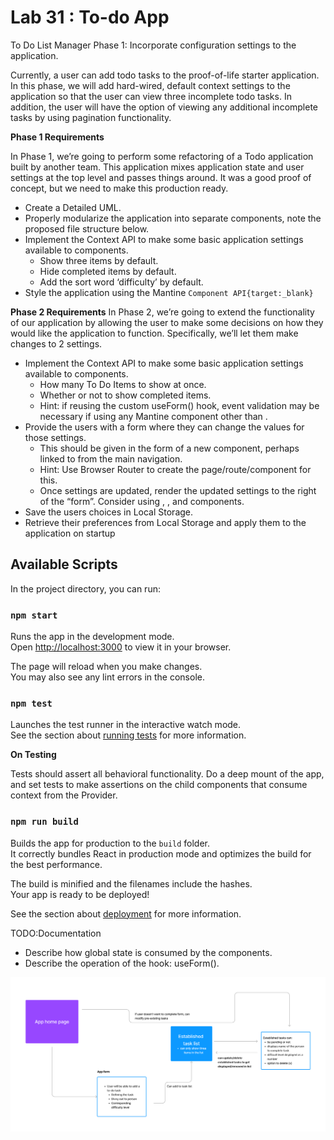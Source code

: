 # Lab 31 : To-do App

To Do List Manager Phase 1: Incorporate configuration settings to the application.

Currently, a user can add todo tasks to the proof-of-life starter application. In this phase, we will add hard-wired, default context settings to the application so that the user can view three incomplete todo tasks. In addition, the user will have the option of viewing any additional incomplete tasks by using pagination functionality.

**Phase 1 Requirements**

In Phase 1, we’re going to perform some refactoring of a Todo application built by another team. This application mixes application state and user settings at the top level and passes things around. It was a good proof of concept, but we need to make this production ready.

- Create a Detailed UML.
- Properly modularize the application into separate components, note the proposed file structure below.
- Implement the Context API to make some basic application settings available to components.
  - Show three items by default.
  - Hide completed items by default.
  - Add the sort word ‘difficulty’ by default.
- Style the application using the Mantine ```Component API{target:_blank}```

**Phase 2 Requirements**
In Phase 2, we’re going to extend the functionality of our application by allowing the user to make some decisions on how they would like the application to function. Specifically, we’ll let them make changes to 2 settings.

- Implement the Context API to make some basic application settings available to components.
  - How many To Do Items to show at once.
  - Whether or not to show completed items.
  - Hint: if reusing the custom useForm() hook, event validation may be necessary if using any Mantine component other than <TextInput />.
- Provide the users with a form where they can change the values for those settings.
  - This should be given in the form of a new component, perhaps linked to from the main navigation.
  - Hint: Use Browser Router to create the page/route/component for this.
  - Once settings are updated, render the updated settings to the right of the “form”. Consider using <Grid />, <Card />, and <When /> components.
- Save the users choices in Local Storage.
- Retrieve their preferences from Local Storage and apply them to the application on startup

## Available Scripts

In the project directory, you can run:

### `npm start`

Runs the app in the development mode.\
Open [http://localhost:3000](http://localhost:3000) to view it in your browser.

The page will reload when you make changes.\
You may also see any lint errors in the console.

### `npm test`

Launches the test runner in the interactive watch mode.\
See the section about [running tests](https://facebook.github.io/create-react-app/docs/running-tests) for more information.

**On Testing**

Tests should assert all behavioral functionality.
Do a deep mount of the app, and set tests to make assertions on the child components that consume context from the Provider.


### `npm run build`

Builds the app for production to the `build` folder.\
It correctly bundles React in production mode and optimizes the build for the best performance.

The build is minified and the filenames include the hashes.\
Your app is ready to be deployed!

See the section about [deployment](https://facebook.github.io/create-react-app/docs/deployment) for more information.

TODO:Documentation
- Describe how global state is consumed by the components.
- Describe the operation of the hook: useForm().

![UML Diagram](/Lab%2031.png)
